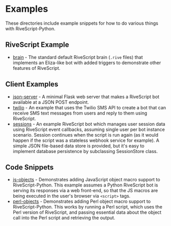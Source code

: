 # Examples

These directories include example snippets for how to do various things with
RiveScript-Python.

## RiveScript Example

* [brain](brain/) - The standard default RiveScript brain (`.rive` files) that
  implements an Eliza-like bot with added triggers to demonstrate other features
  of RiveScript.

## Client Examples

* [json-server](json-server/) - A minimal Flask web server that makes a
  RiveScript bot available at a JSON POST endpoint.
* [twilio](twilio/) - An example that uses the Twilio SMS API to create a bot
  that can receive SMS text messages from users and reply to them using
  RiveScript.
* [sessions](sessions/) - An example RiveScript bot which manages user session
  data using RiveScript event callbacks, assuming single user per bot instance
  scenario. Session continues when the script is run again (as it would happen
  if the script was a stateless webhook service for example).
  A simple JSON file-based data store is provided, but it's easy to implement
  database persistence by subclassing SessionStore class.

## Code Snippets

* [js-objects](js-objects/) - Demonstrates adding JavaScript object macro
  support to RiveScript-Python. This example assumes a Python RiveScript bot is
  serving its responses via a web front-end, so that the JS macros are being
  executed in the user's browser via `<script>` tags.
* [perl-objects](perl-objects/) - Demonstrates adding Perl object macro support
  to RiveScript-Python. This works by running a Perl script, which uses the Perl
  version of RiveScript, and passing essential data about the object call into
  the Perl script and retrieving the output.
